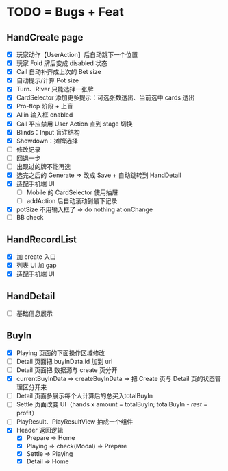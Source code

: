 # TODO = Bugs + Feat

## HandCreate page

- [x] 玩家动作【UserAction】后自动跳下一个位置
- [x] 玩家 Fold 牌后变成 disabled 状态
- [x] Call 自动补齐成上次的 Bet size
- [x] 自动提示/计算 Pot size
- [x] Turn、River 只能选择一张牌
- [x] CardSelector 添加更多提示：可选张数透出、当前选中 cards 透出
- [x] Pro-flop 阶段 + 上盲
- [x] Allin 输入框 enabled
- [x] Call 平应禁用 User Action 直到 stage 切换
- [x] Blinds：Input 盲注结构
- [x] Showdown：摊牌选择
- [ ] 修改记录
- [ ] 回退一步
- [ ] 出现过的牌不能再选
- [x] 选完之后的 Generate => 改成 Save + 自动跳转到 HandDetail
- [x] 适配手机端 UI
  - [ ] Mobile 的 CardSelector 使用抽屉
  - [ ] addAction 后自动滚动到最下记录
- [x] potSize 不用输入框了 => do nothing at onChange
- [ ] BB check

## HandRecordList

- [x] 加 create 入口
- [x] 列表 UI 加 gap
- [x] 适配手机端 UI

## HandDetail

- [ ] 基础信息展示

## BuyIn

- [x] Playing 页面的下面操作区域修改
- [ ] Detail 页面把 buyInData.id 加到 url
- [ ] Detail 页面把 数据源与 create 页分开
- [x] currentBuyInData => createBuyInData => 把 Create 页与 Detail 页的状态管理区分开来
- [ ] Detail 页面多展示每个人计算后的总买入totalBuyIn
- [ ] Settle 页面改变 UI（hands x amount = totalBuyIn; totalBuyIn - _rest_ = profit）
- [ ] PlayResult、PlayResultView 抽成一个组件
- [x] Header 返回逻辑
  - [x] Prepare => Home
  - [x] Playing => check(Modal) => Prepare
  - [x] Settle => Playing
  - [x] Detail => Home
